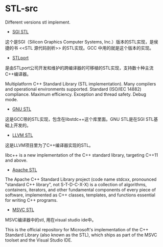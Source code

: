 # STL-src
Different versions stl implement. 

- [SGI STL](https://github.com/steveLauwh/SGI-STL.git)

这个是SGI（Silicon Graphics Computer Systems, Inc.）版本的STL实现，是侯捷的书 <<STL 源代码剖析>> 的STL实现。GCC 中用的就是这个版本的实现。

- [STLport](http://www.stlport.org/)

是由STLport公司开发和维护的跨编译器的可移植的STL实现，支持数十种主流C++编译器。

Multiplatform C++ Standard Library (STL implementation). Many compilers and operational environments supported. Standard (ISO/IEC 14882) compliance. Maximum efficiency. Exception and thread safety. Debug mode.

- [GNU STL](https://gcc.gnu.org/onlinedocs/libstdc++/)

这是GCC带的STL实现，包含在libstdc++这个库里面。GNU STL是在SGI STL基础上开发的。

- [LLVM STL](https://libcxx.llvm.org/)

这是LLVM项目里为了C++编译器实现的STL。

libc++ is a new implementation of the C++ standard library, targeting C++11 and above.

- [Apache STL](https://stdcxx.apache.org/)

The Apache C++ Standard Library project (code name stdcxx, pronounced "standard C++ library", not S-T-D-C-X-X) is a collection of algorithms, containers, iterators, and other fundamental components of every piece of software, implemented as C++ classes, templates, and functions essential for writing C++ programs.

- [MSVC STL](https://github.com/microsoft/STL)

MSVC编译器中的stl, 用在visual studio ide中。

This is the official repository for Microsoft's implementation of the C++ Standard Library (also known as the STL), which ships as part of the MSVC toolset and the Visual Studio IDE.